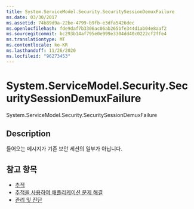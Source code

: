 ```yaml
---
title: System.ServiceModel.Security.SecuritySessionDemuxFailure
ms.date: 03/30/2017
ms.assetid: 74b89d9a-22be-4799-b9fb-e3dfa5426dec
ms.openlocfilehash: fde9daf7b3306ac06ab265bfe344d1ab04e8aaf2
ms.sourcegitcommit: bc293b14af795e0e999e3304dd40c0222cf2ffe4
ms.translationtype: MT
ms.contentlocale: ko-KR
ms.lasthandoff: 11/26/2020
ms.locfileid: "96273453"
---
```

# <a name="systemservicemodelsecuritysecuritysessiondemuxfailure"></a>System.ServiceModel.Security.SecuritySessionDemuxFailure

System.ServiceModel.Security.SecuritySessionDemuxFailure  
  
## <a name="description"></a>Description  

 들어오는 메시지가 기존 보안 세션의 일부가 아닙니다.  
  
## <a name="see-also"></a>참고 항목

- [추적](index.md)
- [추적을 사용하여 애플리케이션 문제 해결](using-tracing-to-troubleshoot-your-application.md)
- [관리 및 진단](../index.md)
